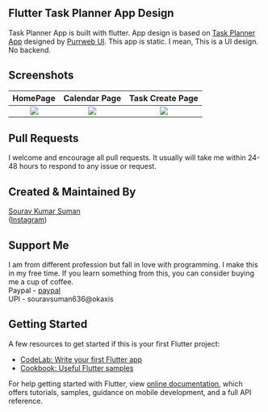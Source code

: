 ## Flutter Task Planner App Design

Task Planner App is built with flutter. App design is based on [Task Planner App](https://dribbble.com/shots/10951333/attachments/2566966?mode=media) designed by [Purrweb UI](https://dribbble.com/purrwebui).
This app is static. I mean, This is a UI design. No backend.

## Screenshots

  HomePage              |   Calendar Page | Task Create Page
:-------------------------:|:-------------------------:|:---------------------:
![](https://github.com/TheAlphaApp/flutter-task-planner-app/blob/master/screenshots/screenshot1.jpg?raw=true)|![](https://github.com/TheAlphaApp/flutter-task-planner-app/blob/master/screenshots/screenshot2.jpg?raw=true)|![](https://github.com/TheAlphaApp/flutter-task-planner-app/blob/master/screenshots/screenshot3.jpg?raw=true)


## Pull Requests

I welcome and encourage all pull requests. It usually will take me within 24-48 hours to respond to any issue or request.

## Created & Maintained By

[Sourav Kumar Suman](https://github.com/TheAlphaApp)  
([Instagram](https://www.instagram.com/souravsuman636))
## Support Me 
I am from different profession but fall in love with programming. I make this in my free time.
If you learn something from this,
you can consider buying me a cup of coffee.  
Paypal - [paypal](https://www.paypal.me/SouravSuman)  
UPI - souravsuman636@okaxis

## Getting Started

A few resources to get started if this is your first Flutter project:

- [CodeLab: Write your first Flutter app](https://flutter.dev/docs/get-started/codelab)
- [Cookbook: Useful Flutter samples](https://flutter.dev/docs/cookbook)

For help getting started with Flutter, view
[online documentation](https://flutter.dev/docs), which offers tutorials,
samples, guidance on mobile development, and a full API reference.

